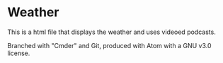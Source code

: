 # Weather

This is a html file that displays the weather and uses videoed podcasts.

Branched with "Cmder" and Git, produced with Atom with a GNU v3.0 license.

